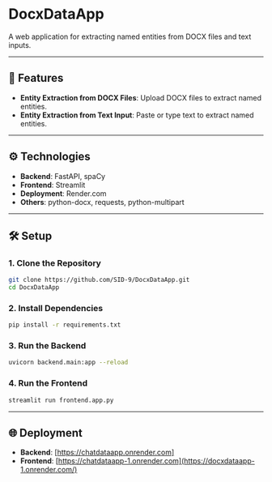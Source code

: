 # DocxDataApp

A web application for extracting named entities from DOCX files and text inputs.

---

## 🚀 Features

* **Entity Extraction from DOCX Files**: Upload DOCX files to extract named entities.
* **Entity Extraction from Text Input**: Paste or type text to extract named entities.

---


## ⚙️ Technologies

* **Backend**: FastAPI, spaCy
* **Frontend**: Streamlit
* **Deployment**: Render.com
* **Others**: python-docx, requests, python-multipart

---

## 🛠️ Setup

### 1. Clone the Repository

```bash
git clone https://github.com/SID-9/DocxDataApp.git
cd DocxDataApp
```

### 2. Install Dependencies

```bash
pip install -r requirements.txt
```

### 3. Run the Backend

```bash
uvicorn backend.main:app --reload
```

### 4. Run the Frontend

```bash
streamlit run frontend.app.py
```

---

## 🌐 Deployment

* **Backend**: [https://chatdataapp.onrender.com]
* **Frontend**: [https://chatdataapp-1.onrender.com](https://docxdataapp-1.onrender.com/)

